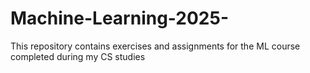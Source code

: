 # Machine-Learning-2025-
This repository contains exercises and assignments for the ML course completed during my CS studies
